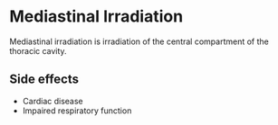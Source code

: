 # Mediastinal Irradiation
Mediastinal irradiation is irradiation of the central compartment of the thoracic cavity.

## Side effects
* Cardiac disease
* Impaired respiratory function